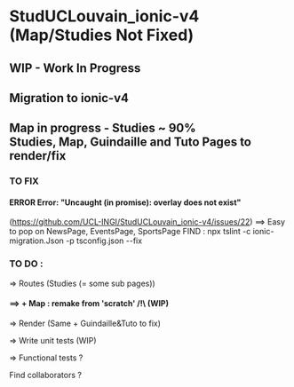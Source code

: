 # StudUCLouvain_ionic-v4 (Map/Studies Not Fixed)
## WIP - Work In Progress
## Migration to ionic-v4


## Map in progress - Studies ~ 90%<br>Studies, Map, Guindaille and Tuto Pages to render/fix


### TO FIX
#### ERROR Error: "Uncaught (in promise): overlay does not exist"
(https://github.com/UCL-INGI/StudUCLouvain_ionic-v4/issues/22) ==> Easy to pop on NewsPage, EventsPage, SportsPage
FIND : npx tslint -c ionic-migration.Json -p tsconfig.json --fix


### TO DO :

=> Routes (Studies (= some sub pages))

#### ==> + Map : remake from 'scratch' /!\ (WIP)

=> Render (Same + Guindaille&Tuto to fix)

=> Write unit tests (WIP)

=> Functional tests ?


Find collaborators ?
